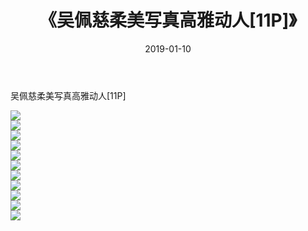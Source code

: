 ﻿---
layout: post
title:  《吴佩慈柔美写真高雅动人[11P]》
date:   2019-01-10
img: http://pic.660000.xyz/1:/性感/2019/吴佩慈柔美写真高雅动人[11P]/000.jpg
categories: [美女, 清纯, 唯美]
---

吴佩慈柔美写真高雅动人[11P]

  ![](http://pic.660000.xyz/1:/性感/2019/吴佩慈柔美写真高雅动人[11P]/001.jpg) <br> ![](http://pic.660000.xyz/1:/性感/2019/吴佩慈柔美写真高雅动人[11P]/002.jpg) <br> ![](http://pic.660000.xyz/1:/性感/2019/吴佩慈柔美写真高雅动人[11P]/003.jpg) <br> ![](http://pic.660000.xyz/1:/性感/2019/吴佩慈柔美写真高雅动人[11P]/004.jpg) <br> ![](http://pic.660000.xyz/1:/性感/2019/吴佩慈柔美写真高雅动人[11P]/005.jpg) <br> ![](http://pic.660000.xyz/1:/性感/2019/吴佩慈柔美写真高雅动人[11P]/006.jpg) <br> ![](http://pic.660000.xyz/1:/性感/2019/吴佩慈柔美写真高雅动人[11P]/007.jpg) <br> ![](http://pic.660000.xyz/1:/性感/2019/吴佩慈柔美写真高雅动人[11P]/008.jpg) <br> ![](http://pic.660000.xyz/1:/性感/2019/吴佩慈柔美写真高雅动人[11P]/009.jpg) <br> ![](http://pic.660000.xyz/1:/性感/2019/吴佩慈柔美写真高雅动人[11P]/010.jpg) <br> ![](http://pic.660000.xyz/1:/性感/2019/吴佩慈柔美写真高雅动人[11P]/011.jpg) <br>